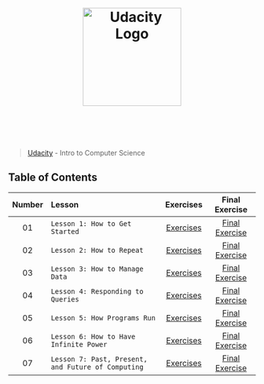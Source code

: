 <h1 align="center">
	<br>
	<img width="200" src="https://upload.wikimedia.org/wikipedia/commons/f/fd/Udacity_Logo.svg" alt="Udacity Logo">
	<br>
	<br>
	<br>
</h1>

> [Udacity](https://www.udacity.com/courses/cs101) - Intro to Computer Science

## Table of Contents

| Number | Lesson | Exercises | Final Exercise
| :---: | :--- | :---: | :---: |
| 01 | `Lesson 1: How to Get Started` | [Exercises](exercises/lesson1-how-to-get-started/) | [Final Exercise](exercises/lesson1-how-to-get-started/final-exercise.py)
| 02 | `Lesson 2: How to Repeat` | [Exercises](exercises/lesson2-how-to-repeat/) | [Final Exercise](exercises/lesson2-how-to-repeat/final-exercise.py)
| 03 | `Lesson 3: How to Manage Data` | [Exercises](exercises/) | [Final Exercise]()
| 04 | `Lesson 4: Responding to Queries` | [Exercises](exercises/) | [Final Exercise]()
| 05 | `Lesson 5: How Programs Run` | [Exercises](exercises/) | [Final Exercise]()
| 06 | `Lesson 6: How to Have Infinite Power` | [Exercises](exercises/) | [Final Exercise]()
| 07 | `Lesson 7: Past, Present, and Future of Computing` | [Exercises](exercises/) | [Final Exercise]()